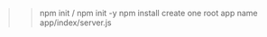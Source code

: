 >> npm init / npm init -y
>> npm install <package>
>> create one root app name app/index/server.js
>> 